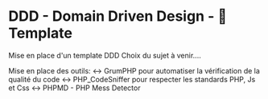 # DDD - Domain Driven Design - :bookmark_tabs: Template
  Mise en place d'un template DDD
  Choix du sujet à venir....

Mise en place des outils: 
  :left_right_arrow: GrumPHP pour automatiser la vérification de la qualité du code
  :left_right_arrow: PHP_CodeSniffer pour respecter les standards PHP, Js et Css
  :left_right_arrow: PHPMD - PHP Mess Detector
